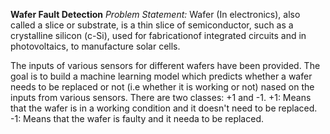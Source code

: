 **Wafer Fault Detection**
*Problem Statement:*
Wafer (In electronics), also called a slice or substrate, is a thin slice of semiconductor,
such as a crystalline silicon (c-Si), used for fabricationof integrated circuits and in photovoltaics,
to manufacture solar cells.

The inputs of various sensors for different wafers have been provided.
The goal is to build a machine learning model which predicts whether a wafer needs to be replaced or not
(i.e whether it is working or not) nased on the inputs from various sensors.
There are two classes: +1 and -1.
+1: Means that the wafer is in a working condition and it doesn't need to be replaced.
-1: Means that the wafer is faulty and it needa to be replaced.
